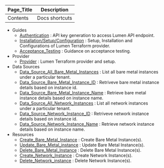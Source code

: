 | Page_Title      | Description                                 |
|-----------------|---------------------------------------------|
| Contents  | Docs shortcuts        |

- Guides
    - [Authentication](guides/authentication.md) : API key generation to access Lumen API endpoint.
    - [Installation/Setup/Configuration](guides/getting_started.md) : Setup, Installation and Configurations of Lumen Terraform provider.
    - [Acceptance_Testing](acceptance-testing/acceptance-testing.md) : Guidance on acceptance testing.
- Provider
    - [Provider](provider/provider.md) : Lumen Terraform provider and setup.
- Data Sources
    - [Data_Source_All_Bare_Metal_Instances](data-sources/data_source_bare_metal_instances.md) : List all bare metal instances under a particular tenant.
    - [Data_Source_Bare_Metal_Instance_ID](data-sources/data_source_bare_metal_instance_id.md) : Retriveve bare metal instance details based on instance id.
    - [Data_Source_Bare_Metal_Instance_Name](data-sources/data_source_bare_metal_instance_name.md) : Retrieve bare metal instance details based on instance name.
    - [Data_Source_All_Network_Instances](data-sources/data_source_network_instances.md) : List all network instances under a particular tenant.
    - [Data_Source_Network_Instance_ID](data-sources/data_source_network_instance_id.md) : Retriveve network instance details based on instance id.
    - [Data_Source_Network_Instance_Name](data-sources/data_source_network_instance_name.md) : Retrieve network instance details based on instance name.
- Resources
    - [Create_Bare_Metal_Instance](resources/resource_order_create_bare_metal_instance.md) : Create Bare Metal Instance(s).
    - [Update_Bare_Metal_instance](resources/resource_order_update_bare_metal_instance.md) : Update Bare Metal Instance(s).
    - [Delete_Bare_Metal_Instance](resources/resource_order_delete_bare_metal_instance.md) : Delete Bare Metal Instance(s).
    - [Create_Network_Instance](resources/resource_order_create_network_instance.md) : Create Network Instance(s).
    - [Delete_Network_instance](resources/resource_order_delete_network_instance.md) : Delete Network Instance(s).
